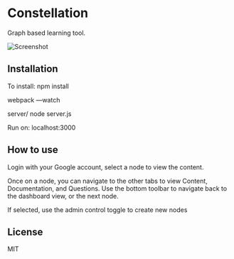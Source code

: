 # Constellation
Graph based learning tool.

![Screenshot](http://i.imgur.com/gjoPq6D.gif)

## Installation
To install: 
npm install

webpack —watch

server/ node server.js 

Run on: localhost:3000

## How to use
Login with your Google account, select a node to view the content. 

Once on a node, you can navigate to the other tabs to view Content, Documentation, and Questions.  Use the bottom toolbar to navigate back to the dashboard view, or the next node.  

If selected, use the admin control toggle to create new nodes 

## License
MIT